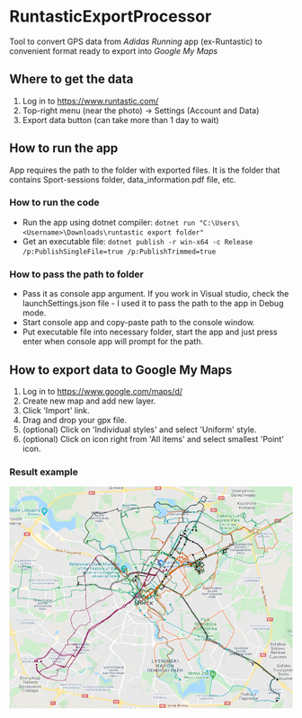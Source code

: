 # RuntasticExportProcessor

Tool to convert GPS data from *Adidas Running* app (ex-Runtastic) to convenient format ready to export into *Google My Maps*

## Where to get the data
1. Log in to https://www.runtastic.com/
2. Top-right menu (near the photo) -> Settings (Account and Data)
3. Export data button (can take more than 1 day to wait)

## How to run the app
App requires the path to the folder with exported files. It is the folder that contains Sport-sessions folder, data_information.pdf file, etc.

### How to run the code
- Run the app using dotnet compiler: `dotnet run "C:\Users\<Username>\Downloads\runtastic export folder"`
- Get an executable file: `dotnet publish -r win-x64 -c Release /p:PublishSingleFile=true /p:PublishTrimmed=true`

### How to pass the path to folder
- Pass it as console app argument. If you work in Visual studio, check the launchSettings.json file - I used it to pass the path to the app in Debug mode.
- Start console app and copy-paste path to the console window.
- Put executable file into necessary folder, start the app and just press enter when console app will prompt for the path.

## How to export data to Google My Maps
1. Log in to https://www.google.com/maps/d/
2. Create new map and add new layer.
3. Click 'Import' link.
4. Drag and drop your gpx file.
5. (optional) Click on 'Individual styles' and select 'Uniform' style.
6. (optional) Click on icon right from 'All items' and select smallest 'Point' icon.

### Result example
![Alt text](Img/GoogleMyMapsExample.png)
